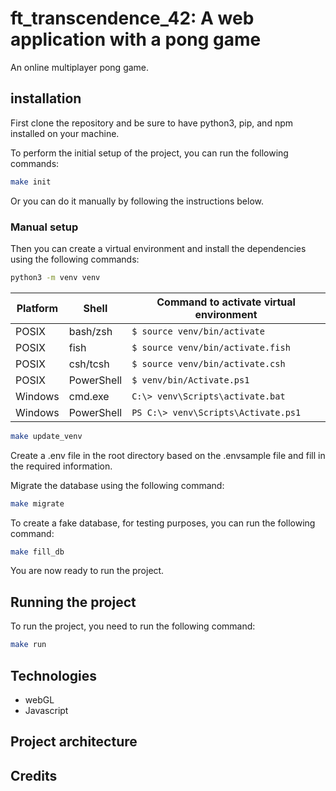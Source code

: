 # ft_transcendence_42: A web application with a pong game
An online multiplayer pong game.

## installation
First clone the repository and be sure to have python3, pip, and npm installed on your machine.

To perform the initial setup of the project, you can run the following commands:
```bash
make init
```

Or you can do it manually by following the instructions below.

### Manual setup
Then you can create a virtual environment and install the dependencies using the following commands:
```bash
python3 -m venv venv
```
| Platform | Shell | Command to activate virtual environment |
|---|---|---|
| POSIX | bash/zsh | `$ source venv/bin/activate` |
| POSIX | fish | `$ source venv/bin/activate.fish` |
| POSIX | csh/tcsh | `$ source venv/bin/activate.csh` |
| POSIX | PowerShell | `$ venv/bin/Activate.ps1` |
| Windows | cmd.exe | `C:\> venv\Scripts\activate.bat` |
| Windows | PowerShell | `PS C:\> venv\Scripts\Activate.ps1` |
```bash
make update_venv
```

Create a .env file in the root directory based on the .envsample file and fill in the required information.

Migrate the database using the following command:
```bash
make migrate
```

To create a fake database, for testing purposes, you can run the following command:
```bash
make fill_db
```

You are now ready to run the project.

## Running the project
To run the project, you need to run the following command:
```bash
make run
```

## Technologies
- webGL
- Javascript

## Project architecture

## Credits
